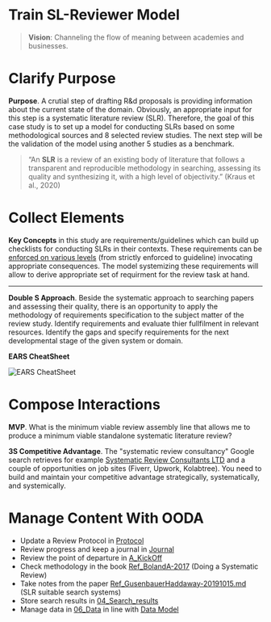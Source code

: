 # Train SL-Reviewer Model
> **Vision**: Channeling the flow of meaning between academies and businesses.

# Clarify Purpose
**Purpose**. A crutial step of drafting R&d proposals is providing information about the current state of the domain. Obviously, an appropriate input for this step is a systematic literature review (SLR). Therefore, the goal of this case study is to set up a model for conducting SLRs based on some methodological sources and 8 selected review studies. The next step will be the validation of the model using another 5 studies as a benchmark.

> “An **SLR** is a review of an existing body of literature that follows a transparent and reproducible methodology in searching, assessing its quality and synthesizing it, with a high level of objectivity.” (Kraus et al., 2020)

# Collect Elements
**Key Concepts** in this study are requirements/guidelines which can build up checklists for conducting SLRs in their contexts. These requirements can be [enforced on various levels](https://www.sciencedirect.com/topics/computer-science/enforcement-level) (from strictly enforced to guideline) invocating appropriate consequences. The model systemizing these requirements will allow to derive appropriate set of requirment for the review task at hand.

----

**Double S Approach**. Beside the systematic approach to searching papers and assessing their quality, there is an opportunity to apply the methodology of requirements specification to the subject matter of the review study. Identify requirements and evaluate thier fullfilment in relevant resources. Identify the gaps and specify requirements for the next developmental stage of the given system or domain.

**EARS CheatSheet**

![EARS CheatSheet](https://www.plantuml.com/plantuml/png/RP11ImCn48Nl-HLp3chkMv5UAXP4eLeyJtUdkmFPsJKpgVZlJMe55tfzyxxtahTMmsHvZAxPqMVcH2E9wShf7DbSipzmKMtAVn9WZookUJCqkkqIdqXMhlbusZvlu3u45a3GcLe-SWjQNI4yG5ZIcqBPVthpKc5BtFUKhW2li_4a6E58Q3dHBxGxLruaO0MMDkQEkYi9U_b2CUhWG0EUUCgfP6mVbxKty5wV4Xn91vS9lBU1lAz6_LQZ4GJ7ywUyrm5ZNDmIwJo9rljTSEkIKyRz0G00)

# Compose Interactions
**MVP**. What is the minimum viable review assembly line that allows me to produce a minimum viable standalone systematic literature review?

**3S Competitive Advantage**. The "systematic review consultancy" Google search retrieves for example [Systematic Review Consultants LTD](https://systematicreview.info/) and a couple of opportunities on job sites (Fiverr, Upwork, Kolabtree). You need to build and maintain your competitive advantage strategically, systematically, and systemically.

# Manage Content With OODA
- Update a Review Protocol in [Protocol](./02_Protocol/Protocol.md)
- Review progress and keep a journal in [Journal](./01_Admin/Journal.md)
- Review the point of departure in [A_KickOff](./03_Info/A_KickOff.md)
- Check methodology in the book [Ref_BolandA-2017](./03_Info/Ref_BolandA-2017.md) (Doing a Systematic Review)
- Take notes from the paper [Ref_GusenbauerHaddaway-20191015.md](./03_Info/Ref_GusenbauerHaddaway-20191015.md) (SLR suitable search systems)
- Store search results in [04_Search_results](./04_Search_results/)
- Manage data in [06_Data](./06_Data/) in line with [Data Model](./06_Data/DataModel.md)
